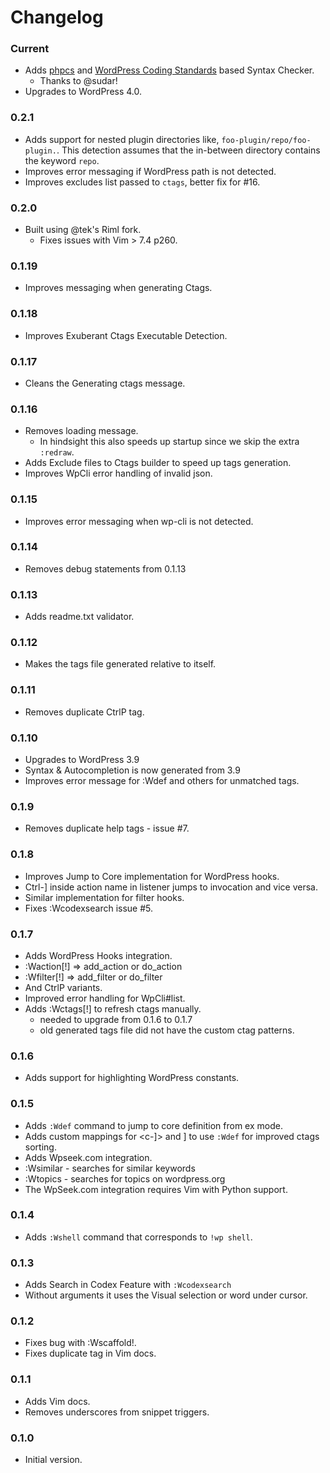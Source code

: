 # Changelog

### Current

* Adds [phpcs](https://github.com/squizlabs/PHP_CodeSniffer) and [WordPress Coding Standards](https://github.com/WordPress-Coding-Standards/WordPress-Coding-Standards) based Syntax Checker.
  * Thanks to @sudar!
* Upgrades to WordPress 4.0.

### 0.2.1

* Adds support for nested plugin directories like,
  `foo-plugin/repo/foo-plugin.`. This detection assumes that the
  in-between directory contains the keyword `repo`.
* Improves error messaging if WordPress path is not detected.
* Improves excludes list passed to `ctags`, better fix for #16.

### 0.2.0

* Built using @tek's Riml fork.
  * Fixes issues with Vim > 7.4 p260.

### 0.1.19

* Improves messaging when generating Ctags.

### 0.1.18

* Improves Exuberant Ctags Executable Detection.

### 0.1.17

* Cleans the Generating ctags message.

### 0.1.16

* Removes loading message.
  * In hindsight this also speeds up startup since we skip
    the extra `:redraw`.
* Adds Exclude files to Ctags builder to speed up tags generation.
* Improves WpCli error handling of invalid json.

### 0.1.15

* Improves error messaging when wp-cli is not detected.

### 0.1.14

* Removes debug statements from 0.1.13

### 0.1.13

* Adds readme.txt validator.

### 0.1.12

* Makes the tags file generated relative to itself.

### 0.1.11

* Removes duplicate CtrlP tag.

### 0.1.10

* Upgrades to WordPress 3.9
* Syntax & Autocompletion is now generated from 3.9
* Improves error message for :Wdef and others for unmatched tags.

### 0.1.9

* Removes duplicate help tags - issue #7.

### 0.1.8

* Improves Jump to Core implementation for WordPress hooks.
* Ctrl-] inside action name in listener jumps to invocation and vice
  versa.
* Similar implementation for filter hooks.
* Fixes :Wcodexsearch issue #5.

### 0.1.7

* Adds WordPress Hooks integration.
* :Waction[!] => add_action or do_action
* :Wfilter[!] => add_filter or do_filter
* And CtrlP variants.
* Improved error handling for WpCli#list.
* Adds :Wctags[!] to refresh ctags manually.
  * needed to upgrade from 0.1.6 to 0.1.7
  * old generated tags file did not have the custom ctag patterns.

### 0.1.6

* Adds support for highlighting WordPress constants.

### 0.1.5

* Adds `:Wdef` command to jump to core definition from ex mode.
* Adds custom mappings for <c-]> and <c-w>] to use `:Wdef` for improved
  ctags sorting.
* Adds Wpseek.com integration.
* :Wsimilar - searches for similar keywords
* :Wtopics - searches for topics on wordpress.org
* The WpSeek.com integration requires Vim with Python support.

### 0.1.4

* Adds `:Wshell` command that corresponds to `!wp shell`.

### 0.1.3

* Adds Search in Codex Feature with `:Wcodexsearch`
* Without arguments it uses the Visual selection or word under cursor.

### 0.1.2

* Fixes bug with :Wscaffold!.
* Fixes duplicate tag in Vim docs.

### 0.1.1

* Adds Vim docs.
* Removes underscores from snippet triggers.

### 0.1.0

* Initial version.
